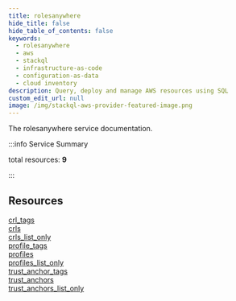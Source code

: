 ```yaml
---
title: rolesanywhere
hide_title: false
hide_table_of_contents: false
keywords:
  - rolesanywhere
  - aws
  - stackql
  - infrastructure-as-code
  - configuration-as-data
  - cloud inventory
description: Query, deploy and manage AWS resources using SQL
custom_edit_url: null
image: /img/stackql-aws-provider-featured-image.png
---
```


The rolesanywhere service documentation.

:::info Service Summary

<div class="row">
<div class="providerDocColumn">
<span>total resources:&nbsp;<b>9</b></span><br />
</div>
</div>

:::

## Resources
<div class="row">
<div class="providerDocColumn">
<a href="/services/rolesanywhere/crl_tags/">crl_tags</a><br />
<a href="/services/rolesanywhere/crls/">crls</a><br />
<a href="/services/rolesanywhere/crls_list_only/">crls_list_only</a><br />
<a href="/services/rolesanywhere/profile_tags/">profile_tags</a><br />
<a href="/services/rolesanywhere/profiles/">profiles</a>
</div>
<div class="providerDocColumn">
<a href="/services/rolesanywhere/profiles_list_only/">profiles_list_only</a><br />
<a href="/services/rolesanywhere/trust_anchor_tags/">trust_anchor_tags</a><br />
<a href="/services/rolesanywhere/trust_anchors/">trust_anchors</a><br />
<a href="/services/rolesanywhere/trust_anchors_list_only/">trust_anchors_list_only</a>
</div>
</div>